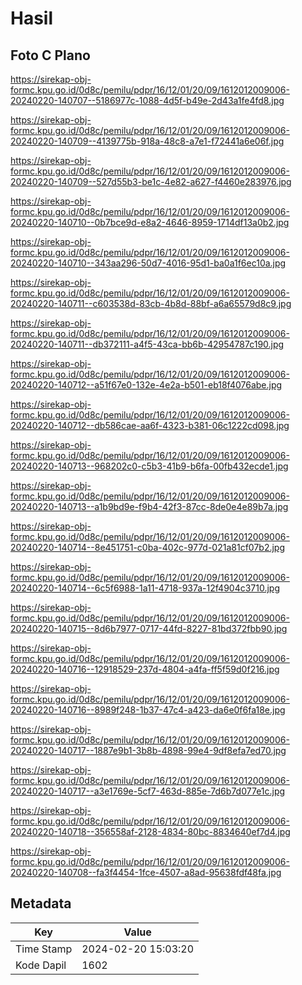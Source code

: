 # Hasil

## Foto C Plano

https://sirekap-obj-formc.kpu.go.id/0d8c/pemilu/pdpr/16/12/01/20/09/1612012009006-20240220-140707--5186977c-1088-4d5f-b49e-2d43a1fe4fd8.jpg

https://sirekap-obj-formc.kpu.go.id/0d8c/pemilu/pdpr/16/12/01/20/09/1612012009006-20240220-140709--4139775b-918a-48c8-a7e1-f72441a6e06f.jpg

https://sirekap-obj-formc.kpu.go.id/0d8c/pemilu/pdpr/16/12/01/20/09/1612012009006-20240220-140709--527d55b3-be1c-4e82-a627-f4460e283976.jpg

https://sirekap-obj-formc.kpu.go.id/0d8c/pemilu/pdpr/16/12/01/20/09/1612012009006-20240220-140710--0b7bce9d-e8a2-4646-8959-1714df13a0b2.jpg

https://sirekap-obj-formc.kpu.go.id/0d8c/pemilu/pdpr/16/12/01/20/09/1612012009006-20240220-140710--343aa296-50d7-4016-95d1-ba0a1f6ec10a.jpg

https://sirekap-obj-formc.kpu.go.id/0d8c/pemilu/pdpr/16/12/01/20/09/1612012009006-20240220-140711--c603538d-83cb-4b8d-88bf-a6a65579d8c9.jpg

https://sirekap-obj-formc.kpu.go.id/0d8c/pemilu/pdpr/16/12/01/20/09/1612012009006-20240220-140711--db372111-a4f5-43ca-bb6b-42954787c190.jpg

https://sirekap-obj-formc.kpu.go.id/0d8c/pemilu/pdpr/16/12/01/20/09/1612012009006-20240220-140712--a51f67e0-132e-4e2a-b501-eb18f4076abe.jpg

https://sirekap-obj-formc.kpu.go.id/0d8c/pemilu/pdpr/16/12/01/20/09/1612012009006-20240220-140712--db586cae-aa6f-4323-b381-06c1222cd098.jpg

https://sirekap-obj-formc.kpu.go.id/0d8c/pemilu/pdpr/16/12/01/20/09/1612012009006-20240220-140713--968202c0-c5b3-41b9-b6fa-00fb432ecde1.jpg

https://sirekap-obj-formc.kpu.go.id/0d8c/pemilu/pdpr/16/12/01/20/09/1612012009006-20240220-140713--a1b9bd9e-f9b4-42f3-87cc-8de0e4e89b7a.jpg

https://sirekap-obj-formc.kpu.go.id/0d8c/pemilu/pdpr/16/12/01/20/09/1612012009006-20240220-140714--8e451751-c0ba-402c-977d-021a81cf07b2.jpg

https://sirekap-obj-formc.kpu.go.id/0d8c/pemilu/pdpr/16/12/01/20/09/1612012009006-20240220-140714--6c5f6988-1a11-4718-937a-12f4904c3710.jpg

https://sirekap-obj-formc.kpu.go.id/0d8c/pemilu/pdpr/16/12/01/20/09/1612012009006-20240220-140715--8d6b7977-0717-44fd-8227-81bd372fbb90.jpg

https://sirekap-obj-formc.kpu.go.id/0d8c/pemilu/pdpr/16/12/01/20/09/1612012009006-20240220-140716--12918529-237d-4804-a4fa-ff5f59d0f216.jpg

https://sirekap-obj-formc.kpu.go.id/0d8c/pemilu/pdpr/16/12/01/20/09/1612012009006-20240220-140716--8989f248-1b37-47c4-a423-da6e0f6fa18e.jpg

https://sirekap-obj-formc.kpu.go.id/0d8c/pemilu/pdpr/16/12/01/20/09/1612012009006-20240220-140717--1887e9b1-3b8b-4898-99e4-9df8efa7ed70.jpg

https://sirekap-obj-formc.kpu.go.id/0d8c/pemilu/pdpr/16/12/01/20/09/1612012009006-20240220-140717--a3e1769e-5cf7-463d-885e-7d6b7d077e1c.jpg

https://sirekap-obj-formc.kpu.go.id/0d8c/pemilu/pdpr/16/12/01/20/09/1612012009006-20240220-140718--356558af-2128-4834-80bc-8834640ef7d4.jpg

https://sirekap-obj-formc.kpu.go.id/0d8c/pemilu/pdpr/16/12/01/20/09/1612012009006-20240220-140708--fa3f4454-1fce-4507-a8ad-95638fdf48fa.jpg


## Metadata

| Key        | Value               |
| ---------- | ------------------- |
| Time Stamp | 2024-02-20 15:03:20 |
| Kode Dapil | 1602                |



